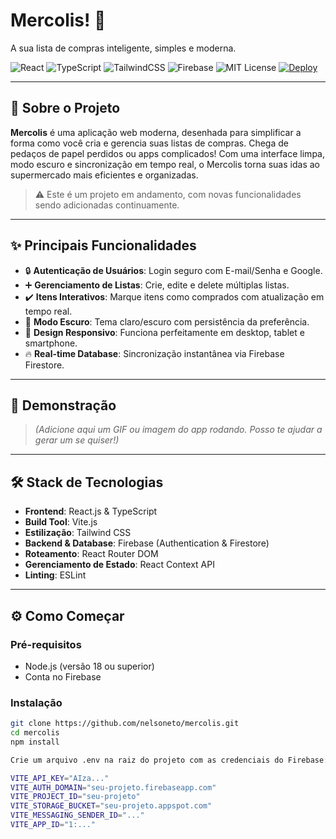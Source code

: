 # Mercolis! 📝  
A sua lista de compras inteligente, simples e moderna.

![React](https://img.shields.io/badge/React-18.2.0-blue?logo=react)
![TypeScript](https://img.shields.io/badge/TypeScript-5.0-blue?logo=typescript)
![TailwindCSS](https://img.shields.io/badge/TailwindCSS-3.3-blue?logo=tailwindcss)
![Firebase](https://img.shields.io/badge/Firebase-9.0-orange?logo=firebase)
![MIT License](https://img.shields.io/badge/License-MIT-green)
[![Deploy](https://img.shields.io/badge/Deploy-Vercel-black?logo=vercel)](https://nelson-portifolio.vercel.app/)

---

## 🚀 Sobre o Projeto

**Mercolis** é uma aplicação web moderna, desenhada para simplificar a forma como você cria e gerencia suas listas de compras. Chega de pedaços de papel perdidos ou apps complicados! Com uma interface limpa, modo escuro e sincronização em tempo real, o Mercolis torna suas idas ao supermercado mais eficientes e organizadas.

> ⚠️ Este é um projeto em andamento, com novas funcionalidades sendo adicionadas continuamente.

---

## ✨ Principais Funcionalidades

- 🔒 **Autenticação de Usuários**: Login seguro com E-mail/Senha e Google.
- ➕ **Gerenciamento de Listas**: Crie, edite e delete múltiplas listas.
- ✔️ **Itens Interativos**: Marque itens como comprados com atualização em tempo real.
- 🌙 **Modo Escuro**: Tema claro/escuro com persistência da preferência.
- 📱 **Design Responsivo**: Funciona perfeitamente em desktop, tablet e smartphone.
- 🔥 **Real-time Database**: Sincronização instantânea via Firebase Firestore.

---

## 📸 Demonstração

> *(Adicione aqui um GIF ou imagem do app rodando. Posso te ajudar a gerar um se quiser!)*

---

## 🛠️ Stack de Tecnologias

- **Frontend**: React.js & TypeScript  
- **Build Tool**: Vite.js  
- **Estilização**: Tailwind CSS  
- **Backend & Database**: Firebase (Authentication & Firestore)  
- **Roteamento**: React Router DOM  
- **Gerenciamento de Estado**: React Context API  
- **Linting**: ESLint  

---

## ⚙️ Como Começar

### Pré-requisitos

- Node.js (versão 18 ou superior)
- Conta no Firebase

### Instalação

```bash
git clone https://github.com/nelsoneto/mercolis.git
cd mercolis
npm install

Crie um arquivo .env na raiz do projeto com as credenciais do Firebase:

VITE_API_KEY="AIza..."
VITE_AUTH_DOMAIN="seu-projeto.firebaseapp.com"
VITE_PROJECT_ID="seu-projeto"
VITE_STORAGE_BUCKET="seu-projeto.appspot.com"
VITE_MESSAGING_SENDER_ID="..."
VITE_APP_ID="1:..."

